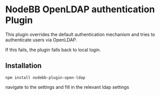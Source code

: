 # NodeBB OpenLDAP authentication Plugin

This plugin overrides the default authentication mechanism and tries to authenticate users via OpenLDAP.

If this fails, the plugin falls back to local login.

## Installation

    npm install nodebb-plugin-open-ldap

navigate to the settings and fill in the relevant ldap settings